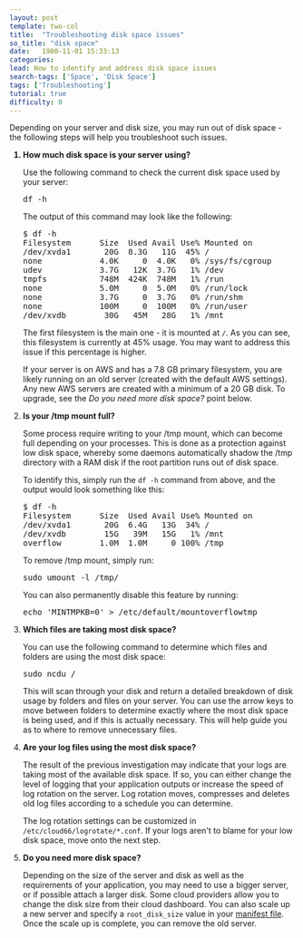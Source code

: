 ```yaml
---
layout: post
template: two-col
title:  "Troubleshooting disk space issues"
so_title: "disk space"
date:   1900-11-01 15:33:13
categories: 
lead: How to identify and address disk space issues
search-tags: ['Space', 'Disk Space']
tags: ['Troubleshooting']
tutorial: true
difficulty: 0
---
```


Depending on your server and disk size, you may run out of disk space - the following steps will help you troubleshoot such issues.

<ol class="article-list">
<b><li>How much disk space is your server using?</li></b>

<p>Use the following command to check the current disk space used by your server:</p>

<pre class= "prettyprint">
df -h
</pre>

<p>The output of this command may look like the following:</p>

<pre class= "prettyprint">
$ df -h
Filesystem      Size  Used Avail Use% Mounted on
/dev/xvda1       20G  8.3G   11G  45% /
none            4.0K     0  4.0K   0% /sys/fs/cgroup
udev            3.7G   12K  3.7G   1% /dev
tmpfs           748M  424K  748M   1% /run
none            5.0M     0  5.0M   0% /run/lock
none            3.7G     0  3.7G   0% /run/shm
none            100M     0  100M   0% /run/user
/dev/xvdb        30G   45M   28G   1% /mnt
</pre>

<p>The first filesystem is the main one - it is mounted at <code>/</code>. As you can see, this filesystem is currently at 45% usage. You may want to address this issue if this percentage is higher.</p>

<p>If your server is on AWS and has a 7.8 GB primary filesystem, you are likely running on an old server (created with the default AWS settings). Any new AWS servers are created with a minimum of a 20 GB disk. To upgrade, see the <i>Do you need more disk space?</i> point below.</p>

<b><li>Is your /tmp mount full?</li></b>

Some process require writing to your /tmp mount, which can become full depending on your processes. This is done as a protection against low disk space, whereby some daemons automatically shadow the /tmp directory with a RAM disk if the root partition runs out of disk space. 

To identify this, simply run the `df -h` command from above, and the output would look something like this:

<pre class= "prettyprint">
$ df -h
Filesystem      Size  Used Avail Use% Mounted on
/dev/xvda1       20G  6.4G   13G  34% /
/dev/xvdb        15G   39M   15G   1% /mnt
overflow        1.0M  1.0M     0 100% /tmp
</pre>

To remove /tmp mount, simply run:

<pre class= "prettyprint">
sudo umount -l /tmp/
</pre>

You can also permanently disable this feature by running:

<pre class= "prettyprint">
echo 'MINTMPKB=0' > /etc/default/mountoverflowtmp
</pre>

<b><li>Which files are taking most disk space?</li></b>

<p>You can use the following command to determine which files and folders are using the most disk space:</p>

<pre class= "prettyprint">
sudo ncdu /
</pre>

<p>This will scan through your disk and return a detailed breakdown of disk usage by folders and files on your server. You can use the arrow keys to move between folders to determine exactly where the most disk space is being used, and if this is actually necessary. This will help guide you as to where to remove unnecessary files.</p>

<b><li>Are your log files using the most disk space?</li></b>

<p>The result of the previous investigation may indicate that your logs are taking most of the available disk space. If so, you can either change the level of logging that your application outputs or increase the speed of log rotation on the server. Log rotation moves, compresses and deletes old log files according to a schedule you can determine.</p>

<p>The log rotation settings can be customized in <code>/etc/cloud66/logrotate/*.conf</code>. If your logs aren't to blame for your low disk space, move onto the next step.</p>

<b><li>Do you need more disk space?</li></b>

<p>Depending on the size of the server and disk as well as the requirements of your application, you may need to use a bigger server, or if possible attach a larger disk. Some cloud providers allow you to change the disk size from their cloud dashboard. You can also scale up a new server and specify a <code>root_disk_size</code> value in your <a href="http://help.cloud66.com/building-your-stack/building-your-manifest-file#servers">manifest file</a>. Once the scale up is complete, you can remove the old server.</p>
</ol>